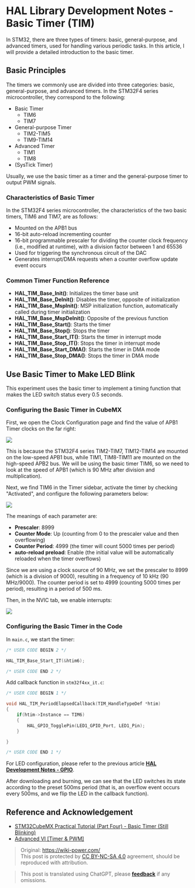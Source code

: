 # HAL Library Development Notes - Basic Timer (TIM)

In STM32, there are three types of timers: basic, general-purpose, and advanced timers, used for handling various periodic tasks. In this article, I will provide a detailed introduction to the basic timer.

## Basic Principles

The timers we commonly use are divided into three categories: basic, general-purpose, and advanced timers. In the STM32F4 series microcontroller, they correspond to the following:

- Basic Timer
  - TIM6
  - TIM7
- General-purpose Timer
  - TIM2-TIM5
  - TIM9-TIM14
- Advanced Timer
  - TIM1
  - TIM8
- (SysTick Timer)

Usually, we use the basic timer as a timer and the general-purpose timer to output PWM signals.

### Characteristics of Basic Timer

In the STM32F4 series microcontroller, the characteristics of the two basic timers, TIM6 and TIM7, are as follows:

- Mounted on the APB1 bus
- 16-bit auto-reload incrementing counter
- 16-bit programmable prescaler for dividing the counter clock frequency (i.e., modified at runtime), with a division factor between 1 and 65536
- Used for triggering the synchronous circuit of the DAC
- Generates interrupt/DMA requests when a counter overflow update event occurs

### Common Timer Function Reference

- **HAL_TIM_Base_Init()**: Initializes the timer base unit
- **HAL_TIM_Base_DeInit()**: Disables the timer, opposite of initialization
- **HAL_TIM_Base_MspInit()**: MSP initialization function, automatically called during timer initialization
- **HAL_TIM_Base_MspDeInit()**: Opposite of the previous function
- **HAL_TIM_Base_Start()**: Starts the timer
- **HAL_TIM_Base_Stop()**: Stops the timer
- **HAL_TIM_Base_Start_IT()**: Starts the timer in interrupt mode
- **HAL_TIM_Base_Stop_IT()**: Stops the timer in interrupt mode
- **HAL_TIM_Base_Start_DMA()**: Starts the timer in DMA mode
- **HAL_TIM_Base_Stop_DMA()**: Stops the timer in DMA mode

## Use Basic Timer to Make LED Blink

This experiment uses the basic timer to implement a timing function that makes the LED switch status every 0.5 seconds.

### Configuring the Basic Timer in CubeMX

First, we open the Clock Configuration page and find the value of APB1 Timer clocks on the far right:

![](https://wiki-media-1253965369.cos.ap-guangzhou.myqcloud.com/img/20210407152250.png)

This is because the STM32F4 series TIM2-TIM7, TIM12-TIM14 are mounted on the low-speed APB1 bus, while TIM1, TIM8-TIM11 are mounted on the high-speed APB2 bus. We will be using the basic timer TIM6, so we need to look at the speed of APB1 (which is 90 MHz after division and multiplication).

Next, we find TIM6 in the Timer sidebar, activate the timer by checking "Activated", and configure the following parameters below:

![](https://wiki-media-1253965369.cos.ap-guangzhou.myqcloud.com/img/20210407173136.png)

The meanings of each parameter are:

- **Prescaler**: 8999
- **Counter Mode**: Up (counting from 0 to the prescaler value and then overflowing)
- **Counter Period**: 4999 (the timer will count 5000 times per period)
- **auto-reload preload**: Enable (the initial value will be automatically reloaded when the timer overflows)

Since we are using a clock source of 90 MHz, we set the prescaler to 8999 (which is a division of 9000), resulting in a frequency of 10 kHz (90 MHz/9000). The counter period is set to 4999 (counting 5000 times per period), resulting in a period of 500 ms.

Then, in the NVIC tab, we enable interrupts:

![](https://wiki-media-1253965369.cos.ap-guangzhou.myqcloud.com/img/20210407155959.png)

### Configuring the Basic Timer in the Code

In `main.c`, we start the timer:

```c title="main.c"
/* USER CODE BEGIN 2 */

HAL_TIM_Base_Start_IT(&htim6);

/* USER CODE END 2 */
```

Add callback function in `stm32f4xx_it.c`:

```c title="stm32f4xx_it.c"
/* USER CODE BEGIN 1 */

void HAL_TIM_PeriodElapsedCallback(TIM_HandleTypeDef *htim)
{
    if(htim->Instance == TIM6)
    {
        HAL_GPIO_TogglePin(LED1_GPIO_Port, LED1_Pin);
    }

}

/* USER CODE END 1 */
```

For LED configuration, please refer to the previous article [**HAL Development Notes - GPIO**](https://wiki-power.com/HAL%E5%BA%93%E5%BC%80%E5%8F%91%E7%AC%94%E8%AE%B0%EF%BC%88%E4%BA%8C%EF%BC%89-GPIO).

After downloading and burning, we can see that the LED switches its state according to the preset 500ms period (that is, an overflow event occurs every 500ms, and we flip the LED in the callback function).

## Reference and Acknowledgement

- [STM32CubeMX Practical Tutorial (Part Four) - Basic Timer (Still Blinking)](https://blog.csdn.net/weixin_43892323/article/details/104534920)
- [Advanced VI [Timer & PWM]](https://alchemicronin.github.io/posts/fd31d369/)

> Original: <https://wiki-power.com/>  
> This post is protected by [CC BY-NC-SA 4.0](https://creativecommons.org/licenses/by/4.0/deed.en) agreement, should be reproduced with attribution.

> This post is translated using ChatGPT, please [**feedback**](https://github.com/linyuxuanlin/Wiki_MkDocs/issues/new) if any omissions.